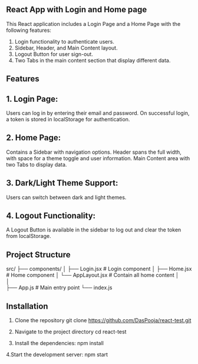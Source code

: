 ## React App with Login and Home page

This React application includes a Login Page and a Home Page with the following features:

1. Login functionality to authenticate users.
2. Sidebar, Header, and Main Content layout.
3. Logout Button for user sign-out.
4. Two Tabs in the main content section that display different data.

## Features
## 1. Login Page:
Users can log in by entering their email and password.
On successful login, a token is stored in localStorage for authentication.

## 2. Home Page:
Contains a Sidebar with navigation options.
Header spans the full width, with space for a theme toggle and user information.
Main Content area with two Tabs to display data.

## 3. Dark/Light Theme Support:
Users can switch between dark and light themes.

## 4. Logout Functionality:
A Logout Button is available in the sidebar to log out and clear the token from localStorage.

## Project Structure

src/
  ├── components/
  │     ├── Login.jsx          # Login component
  │     ├── Home.jsx           # Home component
  │     └── AppLayout.jsx      # Contain all home content
  │    
  │         
  ├── App.js                  # Main entry point
  └── index.js                

## Installation
1. Clone the repository
git clone https://github.com/DasPooja/react-test.git

2. Navigate to the project directory
cd react-test

3. Install the dependencies:
npm install

4.Start the development server:
npm start
